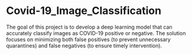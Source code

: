 # Covid-19_Image_Classification
 The goal of this project is to develop a deep learning model that can accurately classify images as COVID-19 positive or negative. The solution focuses on minimizing both false positives (to prevent unnecessary quarantines) and false negatives (to ensure timely intervention).
